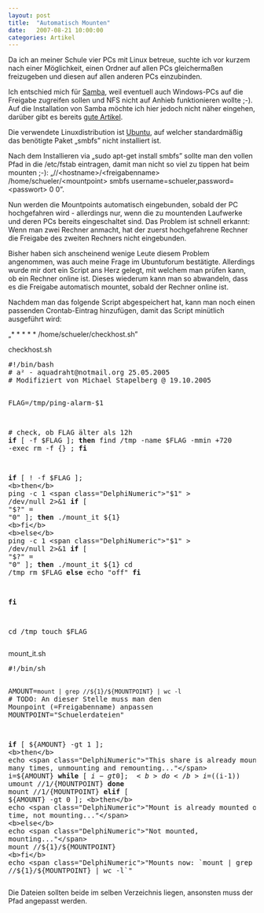 ```yaml
---
layout: post
title:  "Automatisch Mounten"
date:   2007-08-21 10:00:00
categories: Artikel
---
```




<p>
Da ich an meiner Schule vier PCs mit Linux betreue, suchte ich vor kurzem nach
einer Möglichkeit, einen Ordner auf allen PCs gleichermaßen freizugeben und
diesen auf allen anderen PCs einzubinden.
</p>

<p>
Ich entschied mich für <a href="http://www.samba.org/" title="Samba"
target="_blank">Samba</a>, weil eventuell auch Windows-PCs auf die Freigabe
zugreifen sollen und NFS nicht auf Anhieb funktionieren wollte ;-). Auf die
Installation von Samba möchte ich hier jedoch nicht näher eingehen, darüber
gibt es bereits <a
href="http://www.pro-linux.de/work/server/samba_installation.html"
title="Artikel über das Installieren von Samba" target="_blank">gute
Artikel</a>.
</p>

<p>
Die verwendete Linuxdistribution ist <a href="http://www.ubuntulinux.org/"
title="Ubuntu" target="_blank">Ubuntu</a>, auf welcher standardmäßig das
benötigte Paket <span class="linuxcommand">„smbfs”</span> nicht installiert
ist.
</p>

<p>
Nach dem Installieren via <span class="linuxcommand">„sudo apt-get install
smbfs”</span> sollte man den vollen Pfad in die /etc/fstab eintragen, damit man
nicht so viel zu tippen hat beim mounten ;-): <span
class="linuxcommand">„//&lt;hostname&gt;/&lt;freigabenname&gt;
/home/schueler/&lt;mountpoint&gt; smbfs
username=schueler,password=&lt;passwort&gt; 0 0”</span>.
</p>

<p>
Nun werden die Mountpoints automatisch eingebunden, sobald der PC hochgefahren
wird - allerdings nur, wenn die zu mountenden Laufwerke und deren PCs bereits
eingeschaltet sind. Das Problem ist schnell erkannt: Wenn man zwei Rechner
anmacht, hat der zuerst hochgefahrene Rechner die Freigabe des zweiten Rechners
nicht eingebunden.
</p>

<p>
Bisher haben sich anscheinend wenige Leute diesem Problem angenommen, was auch
meine Frage im Ubuntuforum bestätigte. Allerdings wurde mir dort ein Script ans
Herz gelegt, mit welchem man prüfen kann, ob ein Rechner online ist. Dieses
wiederum kann man so abwandeln, dass es die Freigabe automatisch mountet,
sobald der Rechner online ist.
</p>

<p>
Nachdem man das folgende Script abgespeichert hat, kann man noch einen
passenden Crontab-Eintrag hinzufügen, damit das Script minütlich ausgeführt
wird:
</p>

<p>
<span class="linuxcommand">„* * * * * /home/schueler/checkhost.sh”</span>
</p>
<p class="filenameHeader">checkhost.sh</p>
<pre>
#!/bin/bash
<span class="DelphiComment"># a² - aquadraht@notmail.org 25.05.2005</span>
<span class="DelphiComment"># Modifiziert von Michael Stapelberg @ 19.10.2005</span>

FLAG=<span class="DelphiNumeric">/tmp/ping-alarm-$1</span>

<span class="DelphiComment"># check, ob FLAG älter als 12h</span>
<b>if</b> [ -f $FLAG ]; <b>then</b>
        find /tmp -name $FLAG -mmin +720 -exec rm -f {} \;
<b>fi</b>

<b>if</b> [ ! -f $FLAG ]; <b>then</b>
        ping -c 1 <span class="DelphiNumeric">"$1"</span> > /dev/null 2>&1
        <b>if</b> [ <span class="DelphiNumeric">"$?"</span> = <span class="DelphiNumeric">"0"</span> ]; <b>then</b>
                ./mount_it ${1}
        <b>fi</b>
<b>else</b>
        ping -c 1 <span class="DelphiNumeric">"$1"</span> > /dev/null 2>&1
        <b>if</b> [ <span class="DelphiNumeric">"$?"</span> = <span class="DelphiNumeric">"0"</span> ]; <b>then</b>
                ./mount_it ${1}
                cd /tmp
                rm $FLAG
        <b>else</b>
                echo "off"
        <b>fi</b>

<b>fi</b>

cd /tmp
touch $FLAG
</pre>
<p class="filenameHeader">mount_it.sh</p>
<pre>
#!/bin/sh

AMOUNT=<span class="DelphiNumeric">`mount | grep //${1}/${MOUNTPOINT} | wc -l`</span>
<span class="DelphiComment"># TODO: An dieser Stelle muss man den Mounpoint (=Freigabenname) anpassen</span>
MOUNTPOINT=<span class="DelphiNumeric">"Schuelerdateien"</span>

<b>if</b> [ ${AMOUNT} -gt 1 ]; <b>then</b>
        echo <span class="DelphiNumeric">"This share is already mounted many times, unmounting and remounting..."</span>
        i=${AMOUNT}
        <b>while</b> [ ${i} -gt 0 ]; <b>do</b>
                i=$((i-1))
                umount //${1}/${MOUNTPOINT}
        <b>done</b>
        mount //${1}/${MOUNTPOINT}
<b>elif</b> [ ${AMOUNT} -gt 0 ]; <b>then</b>
        echo <span class="DelphiNumeric">"Mount is already mounted one time, not mounting..."</span>
<b>else</b>
        echo <span class="DelphiNumeric">"Not mounted, mounting..."</span>
        mount //${1}/${MOUNTPOINT}
<b>fi</b>
echo <span class="DelphiNumeric">"Mounts now: `mount | grep //${1}/${MOUNTPOINT} | wc -l`"</span>
</pre>
<p>
Die Dateien sollten beide im selben Verzeichnis liegen, ansonsten muss der Pfad
angepasst werden.
</p>
